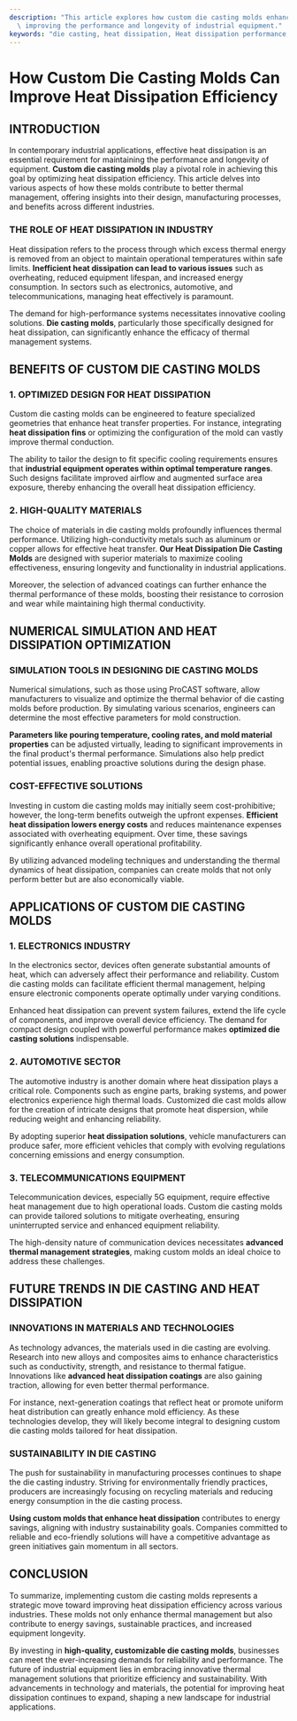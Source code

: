 ```yaml
---
description: "This article explores how custom die casting molds enhance heat dissipation efficiency,\
  \ improving the performance and longevity of industrial equipment."
keywords: "die casting, heat dissipation, Heat dissipation performance, Die casting process"
---
```

# How Custom Die Casting Molds Can Improve Heat Dissipation Efficiency

## INTRODUCTION

In contemporary industrial applications, effective heat dissipation is an essential requirement for maintaining the performance and longevity of equipment. **Custom die casting molds** play a pivotal role in achieving this goal by optimizing heat dissipation efficiency. This article delves into various aspects of how these molds contribute to better thermal management, offering insights into their design, manufacturing processes, and benefits across different industries.

### THE ROLE OF HEAT DISSIPATION IN INDUSTRY

Heat dissipation refers to the process through which excess thermal energy is removed from an object to maintain operational temperatures within safe limits. **Inefficient heat dissipation can lead to various issues** such as overheating, reduced equipment lifespan, and increased energy consumption. In sectors such as electronics, automotive, and telecommunications, managing heat effectively is paramount. 

The demand for high-performance systems necessitates innovative cooling solutions. **Die casting molds**, particularly those specifically designed for heat dissipation, can significantly enhance the efficacy of thermal management systems.

## BENEFITS OF CUSTOM DIE CASTING MOLDS

### 1. OPTIMIZED DESIGN FOR HEAT DISSIPATION

Custom die casting molds can be engineered to feature specialized geometries that enhance heat transfer properties. For instance, integrating **heat dissipation fins** or optimizing the configuration of the mold can vastly improve thermal conduction. 

The ability to tailor the design to fit specific cooling requirements ensures that **industrial equipment operates within optimal temperature ranges**. Such designs facilitate improved airflow and augmented surface area exposure, thereby enhancing the overall heat dissipation efficiency.

### 2. HIGH-QUALITY MATERIALS

The choice of materials in die casting molds profoundly influences thermal performance. Utilizing high-conductivity metals such as aluminum or copper allows for effective heat transfer. **Our Heat Dissipation Die Casting Molds** are designed with superior materials to maximize cooling effectiveness, ensuring longevity and functionality in industrial applications.

Moreover, the selection of advanced coatings can further enhance the thermal performance of these molds, boosting their resistance to corrosion and wear while maintaining high thermal conductivity.

## NUMERICAL SIMULATION AND HEAT DISSIPATION OPTIMIZATION

### SIMULATION TOOLS IN DESIGNING DIE CASTING MOLDS

Numerical simulations, such as those using ProCAST software, allow manufacturers to visualize and optimize the thermal behavior of die casting molds before production. By simulating various scenarios, engineers can determine the most effective parameters for mold construction.

**Parameters like pouring temperature, cooling rates, and mold material properties** can be adjusted virtually, leading to significant improvements in the final product's thermal performance. Simulations also help predict potential issues, enabling proactive solutions during the design phase.

### COST-EFFECTIVE SOLUTIONS

Investing in custom die casting molds may initially seem cost-prohibitive; however, the long-term benefits outweigh the upfront expenses. **Efficient heat dissipation lowers energy costs** and reduces maintenance expenses associated with overheating equipment. Over time, these savings significantly enhance overall operational profitability.

By utilizing advanced modeling techniques and understanding the thermal dynamics of heat dissipation, companies can create molds that not only perform better but are also economically viable.

## APPLICATIONS OF CUSTOM DIE CASTING MOLDS

### 1. ELECTRONICS INDUSTRY

In the electronics sector, devices often generate substantial amounts of heat, which can adversely affect their performance and reliability. Custom die casting molds can facilitate efficient thermal management, helping ensure electronic components operate optimally under varying conditions.

Enhanced heat dissipation can prevent system failures, extend the life cycle of components, and improve overall device efficiency. The demand for compact design coupled with powerful performance makes **optimized die casting solutions** indispensable.

### 2. AUTOMOTIVE SECTOR

The automotive industry is another domain where heat dissipation plays a critical role. Components such as engine parts, braking systems, and power electronics experience high thermal loads. Customized die cast molds allow for the creation of intricate designs that promote heat dispersion, while reducing weight and enhancing reliability.

By adopting superior **heat dissipation solutions**, vehicle manufacturers can produce safer, more efficient vehicles that comply with evolving regulations concerning emissions and energy consumption.

### 3. TELECOMMUNICATIONS EQUIPMENT

Telecommunication devices, especially 5G equipment, require effective heat management due to high operational loads. Custom die casting molds can provide tailored solutions to mitigate overheating, ensuring uninterrupted service and enhanced equipment reliability.

The high-density nature of communication devices necessitates **advanced thermal management strategies**, making custom molds an ideal choice to address these challenges.

## FUTURE TRENDS IN DIE CASTING AND HEAT DISSIPATION

### INNOVATIONS IN MATERIALS AND TECHNOLOGIES

As technology advances, the materials used in die casting are evolving. Research into new alloys and composites aims to enhance characteristics such as conductivity, strength, and resistance to thermal fatigue. Innovations like **advanced heat dissipation coatings** are also gaining traction, allowing for even better thermal performance.

For instance, next-generation coatings that reflect heat or promote uniform heat distribution can greatly enhance mold efficiency. As these technologies develop, they will likely become integral to designing custom die casting molds tailored for heat dissipation.

### SUSTAINABILITY IN DIE CASTING

The push for sustainability in manufacturing processes continues to shape the die casting industry. Striving for environmentally friendly practices, producers are increasingly focusing on recycling materials and reducing energy consumption in the die casting process. 

**Using custom molds that enhance heat dissipation** contributes to energy savings, aligning with industry sustainability goals. Companies committed to reliable and eco-friendly solutions will have a competitive advantage as green initiatives gain momentum in all sectors.

## CONCLUSION

To summarize, implementing custom die casting molds represents a strategic move toward improving heat dissipation efficiency across various industries. These molds not only enhance thermal management but also contribute to energy savings, sustainable practices, and increased equipment longevity.

By investing in **high-quality, customizable die casting molds**, businesses can meet the ever-increasing demands for reliability and performance. The future of industrial equipment lies in embracing innovative thermal management solutions that prioritize efficiency and sustainability. With advancements in technology and materials, the potential for improving heat dissipation continues to expand, shaping a new landscape for industrial applications.
